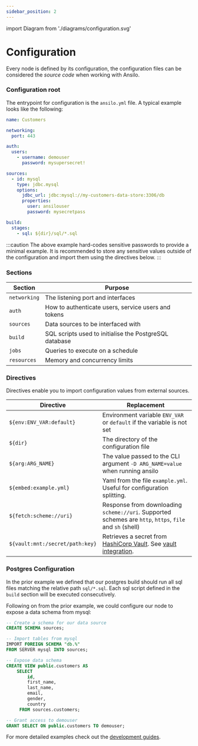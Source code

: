 ```yaml
---
sidebar_position: 2
---
```


import Diagram from './diagrams/configuration.svg'

# Configuration

Every node is defined by its configuration, the configuration files can be considered
the _source code_ when working with Ansilo.

<center>
    <Diagram width="70%" height="auto" className="auto-invert" />
</center>

### Configuration root

The entrypoint for configuration is the `ansilo.yml` file.
A typical example looks like the following:

```yaml
name: Customers

networking:
  port: 443

auth:
  users:
    - username: demouser
      password: mysupersecret!

sources:
  - id: mysql
    type: jdbc.mysql
    options:
      jdbc_url: jdbc:mysql://my-customers-data-store:3306/db
      properties:
        user: ansilouser
        password: mysecretpass

build:
  stages:
    - sql: ${dir}/sql/*.sql
```

:::caution
The above example hard-codes sensitive passwords to provide a minimal example.
It is recommended to store any sensitive values outside of the configuration and import
them using the directives below.
:::

### Sections

| Section      | Purpose                                                |
| ------------ | ------------------------------------------------------ |
| `networking` | The listening port and interfaces                      |
| `auth`       | How to authenticate users, service users and tokens    |
| `sources`    | Data sources to be interfaced with                     |
| `build`      | SQL scripts used to initialise the PostgreSQL database |
| `jobs`       | Queries to execute on a schedule                       |
| `resources`  | Memory and concurrency limits                          |

### Directives

Directives enable you to import configuration values from external sources.

| Directive                       | Replacement                                                                                                                                                                      |
| ------------------------------- | -------------------------------------------------------------------------------------------------------------------------------------------------------------------------------- |
| `${env:ENV_VAR:default}`        | Environment variable `ENV_VAR` or `default` if the variable is not set                                                                                                           |
| `${dir}`                        | The directory of the configuration file                                                                                                                                          |
| `${arg:ARG_NAME}`               | The value passed to the CLI argument `-D ARG_NAME=value` when running ansilo                                                                                                     |
| `${embed:example.yml}`          | Yaml from the file `example.yml`. Useful for configuration splitting.                                                                                                            |
| `${fetch:scheme://uri}`         | Response from downloading `scheme://uri`. Supported schemes are `http`, `https`, `file` and `sh` (shell)                                                                               |
| `${vault:mnt:/secret/path:key}` | Retrieves a secret from [HashiCorp Vault](https://www.vaultproject.io/). See [vault integration](/advanced/secrets/). |

### Postgres Configuration

In the prior example we defined that our postgres build should run all sql files matching the relative path `sql/*.sql`.
Each sql script defined in the `build` section will be executed consecutively.

Following on from the prior example, we could configure our node to expose a data schema from mysql:

```sql
-- Create a schema for our data source
CREATE SCHEMA sources;

-- Import tables from mysql
IMPORT FOREIGN SCHEMA "db.%"
FROM SERVER mysql INTO sources;

-- Expose data schema
CREATE VIEW public.customers AS
    SELECT
        id,
        first_name,
        last_name,
        email,
        gender,
        country
     FROM sources.customers;

-- Grant access to demouser
GRANT SELECT ON public.customers TO demouser;
```

For more detailed examples check out the [development guides](/category/development-guides/).
